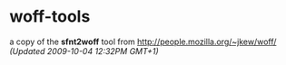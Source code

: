 # woff-tools
a copy of the **sfnt2woff** tool from http://people.mozilla.org/~jkew/woff/
*(Updated 2009-10-04 12:32PM GMT+1)*
